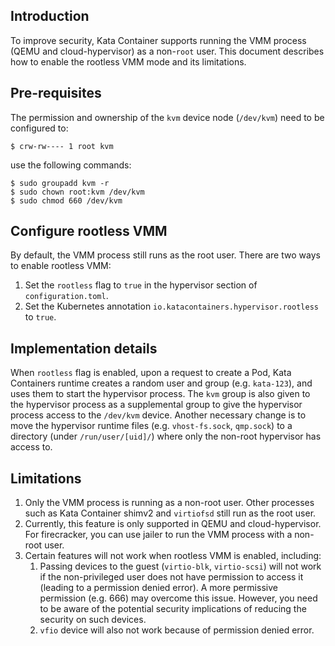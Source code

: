 ## Introduction
To improve security, Kata Container supports running the VMM process (QEMU and cloud-hypervisor) as a non-`root` user.
This document describes how to enable the rootless VMM mode and its limitations.

## Pre-requisites
The permission and ownership of the `kvm` device node (`/dev/kvm`) need to be configured to:
```
$ crw-rw---- 1 root kvm
```
use the following commands:
```
$ sudo groupadd kvm -r
$ sudo chown root:kvm /dev/kvm
$ sudo chmod 660 /dev/kvm
```

## Configure rootless VMM
By default, the VMM process still runs as the root user. There are two ways to enable rootless VMM:
1. Set the `rootless` flag to `true` in the hypervisor section of `configuration.toml`.
2. Set the Kubernetes annotation `io.katacontainers.hypervisor.rootless` to `true`.

## Implementation details
When `rootless` flag is enabled, upon a request to create a Pod, Kata Containers runtime creates a random user and group (e.g. `kata-123`), and uses them to start the hypervisor process.
The `kvm` group is also given to the hypervisor process as a supplemental group to give the hypervisor process access to the `/dev/kvm` device.
Another necessary change is to move the hypervisor runtime files (e.g. `vhost-fs.sock`, `qmp.sock`) to a directory (under `/run/user/[uid]/`) where only the non-root hypervisor has access to.

## Limitations

1. Only the VMM process is running as a non-root user. Other processes such as Kata Container shimv2 and `virtiofsd` still run as the root user.
2. Currently, this feature is only supported in QEMU and cloud-hypervisor. For firecracker, you can use jailer to run the VMM process with a non-root user.
3. Certain features will not work when rootless VMM is enabled, including:
   1. Passing devices to the guest (`virtio-blk`, `virtio-scsi`) will not work if the non-privileged user does not have permission to access it (leading to a permission denied error). A more permissive permission (e.g. 666) may overcome this issue. However, you need to be aware of the potential security implications of reducing the security on such devices.
   2. `vfio` device will also not work because of permission denied error.